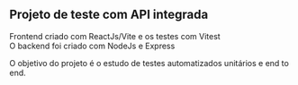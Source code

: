 ## Projeto de teste com API integrada

Frontend criado com ReactJs/Vite e os testes com Vitest<br />
O backend foi criado com NodeJs e Express<br />

O objetivo do projeto é o estudo de testes automatizados unitários e end to end.<br />